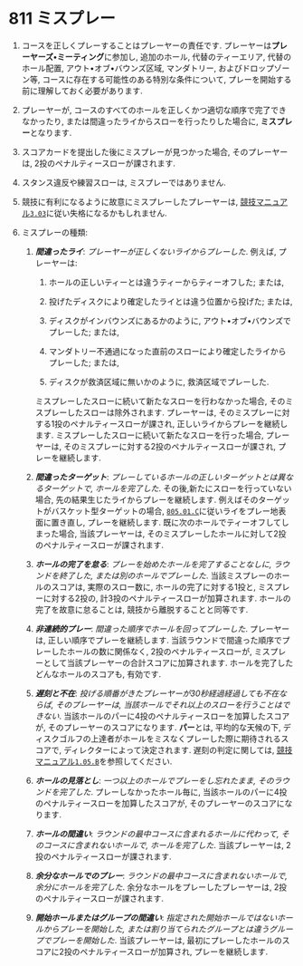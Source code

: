 # 811 ミスプレー

1. コースを正しくプレーすることはプレーヤーの責任です.
プレーヤーは**プレーヤーズ•ミーティング**に参加し,
追加のホール,
代替のティーエリア,
代替のホール配置,
アウト•オブ•バウンズ区域,
マンダトリー,
およびドロップゾーン等,
コースに存在する可能性のある特別な条件について,
プレーを開始する前に理解しておく必要があります.

1. プレーヤーが,
コースのすべてのホールを正しくかつ適切な順序で完了できなかったり,
または間違ったライからスローを行ったりした場合に,
**ミスプレー**となります.

1. スコアカードを提出した後にミスプレーが見つかった場合,
そのプレーヤーは,
2投のペナルティースローが課されます.

1. スタンス違反や練習スローは,
ミスプレーではありません.

1. 競技に有利になるように故意にミスプレーしたプレーヤーは,
[競技マニュアル`3.03`](https://www.pdga.com/rules/competition-manual/303)に従い失格になるかもしれません.

1. ミスプレーの種類:

    1. **_間違ったライ_**:
    _プレーヤーが正しくないライからプレーした_.
    例えば,
    プレーヤーは:

        1. ホールの正しいティーとは違うティーからティーオフした;
        または,

        1. 投げたディスクにより確定したライとは違う位置から投げた;
        または,

        1. ディスクがインバウンズにあるかのように,
        アウト•オブ•バウンズでプレーした;
        または,

        1. マンダトリー不通過になった直前のスローにより確定したライからプレーした;
        または,

        1. ディスクが救済区域に無いかのように,
        救済区域でプレーした.

        ミスプレーしたスローに続いて新たなスローを行わなかった場合,
        そのミスプレーしたスローは除外されます.
        プレーヤーは,
        そのミスプレーに対する1投のペナルティースローが課され,
        正しいライからプレーを継続します.
        ミスプレーしたスローに続いて新たなスローを行った場合,
        プレーヤーは,
        そのミスプレーに対する2投のペナルティースローが課され,
        プレーを継続します.

    2. **_間違ったターゲット_**:
    _プレーしているホールの正しいターゲットとは異なるターゲットで,
    ホールを完了した_.
    その後,新たにスローを行っていない場合,
    先の結果生じたライからプレーを継続します.
    例えばそのターゲットがバスケット型ターゲットの場合,
    [`805.01.C`](80501)に従いライをプレー地表面に置き直し,
    プレーを継続します.
    既に次のホールでティーオフしてしまった場合,
    当該プレーヤーは,
    そのミスプレーしたホールに対して2投のペナルティースローが課されます.

    1. **_ホールの完了を怠る_**:
     _プレーを始めたホールを完了することなしに,
     ラウンドを終了した,
     または別のホールでプレーした_.
     当該ミスプレーのホールのスコアは,
     実際のスロー数に,
     ホールの完了に対する1投と,
     ミスプレーに対する2投の,
     計3投のペナルティースローが加算されます.
     ホールの完了を故意に怠ることは,
     競技から離脱することと同等です.

     1. **_非連続的プレー_**:
     _間違った順序でホールを回ってプレーした_.
     プレーヤーは,
     正しい順序でプレーを継続します.
     当該ラウンドで間違った順序でプレーしたホールの数に関係なく,
     2投のペナルティースローが,
     ミスプレーとして当該プレーヤーの合計スコアに加算されます.
     ホールを完了したどんなホールのスコアも,
     有効です.

     1. **_遅刻と不在_**:
     _投げる順番がきたプレーヤーが30秒経過経過しても不在ならば,
     そのプレーヤーは,
     当該ホールでそれ以上のスローを行うことはできない_.
     当該ホールのパーに4投のペナルティースローを加算したスコアが,
     そのプレーヤーのスコアになります.
     **パー**とは,
     平均的な天候の下,
     ディスクゴルフの上達者がホールをミスなくプレーした際に期待されるスコアで,
     ディレクターによって決定されます.
     遅刻の判定に関しては,
     [競技マニュアル`1.05.B`](https://www.pdga.com/rules/competition-manual/105)を参照してください.

     1. **_ホールの見落とし_**:
     _一つ以上のホールでプレーをし忘れたまま,
     そのラウンドを完了した_.
     プレーしなかったホール毎に,
     当該ホールのパーに4投のペナルティースローを加算したスコアが,
     そのプレーヤーのスコアになります.

     1. **_ホールの間違い_**:
     _ラウンドの最中コースに含まれるホールに代わって,
     そのコースに含まれないホールで,
     ホールを完了した_.
     当該プレーヤーは,
     2投のペナルティースローが課されます.

     1. **_余分なホールでのプレー_**:
     _ラウンドの最中コースに含まれないホールで,
     余分にホールを完了した_.
     余分なホールをプレーしたプレーヤーは,
     2投のペナルティースローが課されます.

     1. **_開始ホールまたはグループの間違い_**:
     _指定された開始ホールではないホールからプレーを開始した,
     または割り当てられたグループとは違うグループでプレーを開始した_.
     当該プレーヤーは,
     最初にプレーしたホールのスコアに2投のペナルティースローが加算され,
     プレーを継続します.
